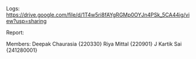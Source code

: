 Logs: https://drive.google.com/file/d/1T4w5ri8fAYgRGMp0OYJn4PSk_5CA44ig/view?usp=sharing


Report: 


Members:   Deepak Chaurasia {220330}       Riya Mittal {220901}       J Kartik Sai {241280001}
              
                                
